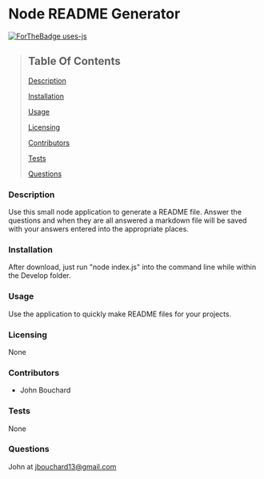 # Node README Generator

[![ForTheBadge uses-js](http://ForTheBadge.com/images/badges/uses-js.svg)](#)

> ## Table Of Contents
>
> [Description](#description)
>
> [Installation](#installation)
>
> [Usage](#usage)
>
> [Licensing](#licensing)
>
> [Contributors](#contributors)
>
> [Tests](#tests)
>
> [Questions](#questions)

### Description

Use this small node application to generate a README file. Answer the questions and when they are all answered a markdown file will be saved with your answers entered into the appropriate places.

### Installation

After download, just run "node index.js" into the command line while within the Develop folder.

### Usage

Use the application to quickly make README files for your projects.

### Licensing

None

### Contributors

- John Bouchard

### Tests

None

### Questions

John at jbouchard13@gmail.com
